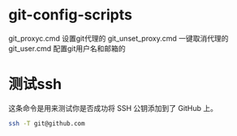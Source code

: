 # git-config-scripts
git_proxyc.cmd 设置git代理的
git_unset_proxy.cmd 一键取消代理的
git_user.cmd 配置git用户名和邮箱的

# 测试ssh
这条命令是用来测试你是否成功将 SSH 公钥添加到了 GitHub 上。
```bash
ssh -T git@github.com
```